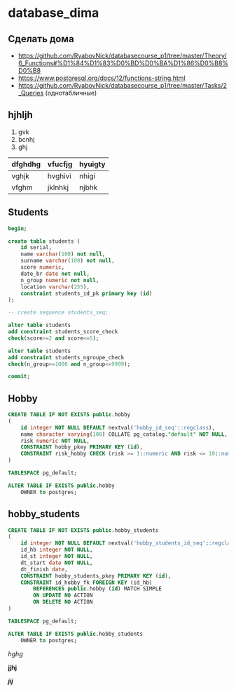 # database_dima

## Сдeлать дома

- https://github.com/RyabovNick/databasecourse_p1/tree/master/Theory/6_Functions#%D1%84%D1%83%D0%BD%D0%BA%D1%86%D0%B8%D0%B8
- https://www.postgresql.org/docs/12/functions-string.html
- https://github.com/RyabovNick/databasecourse_p1/tree/master/Tasks/2_Queries (однотабличные)

## hjhljh

1. gvk
2. bcnhj
3. ghj



dfghdhg | vfucfjg| hyuigty
-----|-----|-----
vghjk|hvghivi|nhigi
vfghm|jklnhkj|njbhk


## Students

```sql
begin;

create table students (
	id serial,
	name varchar(100) not null,
	surname varchar(100) not null,
	score numeric,
	date_br date not null,
	n_group numeric not null,
	location varchar(255), 
	constraint students_id_pk primary key (id)
);

-- create sequence students_seq;

alter table students 
add constraint students_score_check 
check(score>=2 and score<=5);

alter table students 
add constraint students_ngroupe_check 
check(n_group>=1000 and n_group<=9999);

commit;
```
## Hobby
```sql
CREATE TABLE IF NOT EXISTS public.hobby
(
    id integer NOT NULL DEFAULT nextval('hobby_id_seq'::regclass),
    name character varying(100) COLLATE pg_catalog."default" NOT NULL,
    risk numeric NOT NULL,
    CONSTRAINT hobby_pkey PRIMARY KEY (id),
    CONSTRAINT risk_hobby CHECK (risk >= 1::numeric AND risk <= 10::numeric)
)

TABLESPACE pg_default;

ALTER TABLE IF EXISTS public.hobby
    OWNER to postgres;
```
## hobby_students
```sql
CREATE TABLE IF NOT EXISTS public.hobby_students
(
    id integer NOT NULL DEFAULT nextval('hobby_students_id_seq'::regclass),
    id_hb integer NOT NULL,
    id_st integer NOT NULL,
    dt_start date NOT NULL,
    dt_finish date,
    CONSTRAINT hobby_students_pkey PRIMARY KEY (id),
    CONSTRAINT id_hobby_fk FOREIGN KEY (id_hb)
        REFERENCES public.hobby (id) MATCH SIMPLE
        ON UPDATE NO ACTION
        ON DELETE NO ACTION
)

TABLESPACE pg_default;

ALTER TABLE IF EXISTS public.hobby_students
    OWNER to postgres;
```
*hghg*

**jjhj**

***jij***
